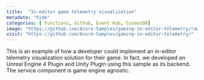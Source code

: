 ```yaml
---
title:  "In-editor game telemetry visualization"
metadate: "hide"
categories: [ Functions, Github, Event Hub, CosmosDB]
image: "https://github.com/Azure-Samples/gaming-in-editor-telemetry/raw/master/Documentation/img/TelemetryServiceDataFlow.png"
visit: "https://github.com/Azure-Samples/gaming-in-editor-telemetry/"
---
```

This is an example of how a developer could implement an in-editor telemetry visualization solution for their game. In fact, we developed an Unreal Engine 4 Plugin and Unity Plugin using this sample as its backend. The service component is game engine agnostic.